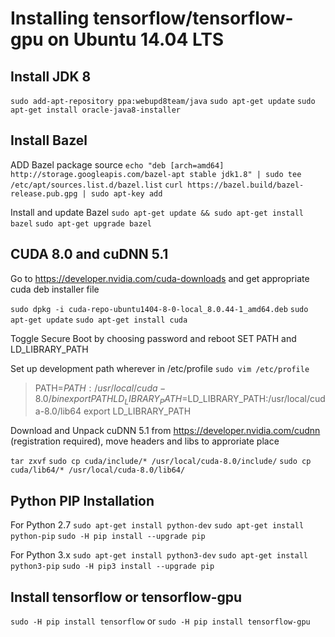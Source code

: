 Installing tensorflow/tensorflow-gpu on Ubuntu 14.04 LTS
=============

Install JDK 8
---

`sudo add-apt-repository ppa:webupd8team/java`
`sudo apt-get update`
`sudo apt-get install oracle-java8-installer`

Install Bazel
---
ADD Bazel package source
`echo "deb [arch=amd64] http://storage.googleapis.com/bazel-apt stable jdk1.8" | sudo tee /etc/apt/sources.list.d/bazel.list`
`curl https://bazel.build/bazel-release.pub.gpg | sudo apt-key add`

Install and update Bazel
`sudo apt-get update && sudo apt-get install bazel`
`sudo apt-get upgrade bazel`

CUDA 8.0 and cuDNN 5.1
---
Go to https://developer.nvidia.com/cuda-downloads and get appropriate cuda deb installer file

`sudo dpkg -i cuda-repo-ubuntu1404-8-0-local_8.0.44-1_amd64.deb`
`sudo apt-get update`
`sudo apt-get install cuda`

Toggle Secure Boot by choosing password and reboot
SET PATH and LD_LIBRARY_PATH

Set up development path wherever in /etc/profile
`sudo vim /etc/profile`
> PATH=$PATH:/usr/local/cuda-8.0/bin
> export PATH
> LD_LIBRARY_PATH=$LD_LIBRARY_PATH:/usr/local/cuda-8.0/lib64
> export LD_LIBRARY_PATH

Download and Unpack cuDNN 5.1 from https://developer.nvidia.com/cudnn (registration required), move headers and libs to approriate place

`tar zxvf`
`sudo cp cuda/include/* /usr/local/cuda-8.0/include/`
`sudo cp cuda/lib64/* /usr/local/cuda-8.0/lib64/`

Python PIP Installation
---

For Python 2.7
`sudo apt-get install python-dev`
`sudo apt-get install python-pip`
`sudo -H pip install --upgrade pip`

For Python 3.x
`sudo apt-get install python3-dev`
`sudo apt-get install python3-pip`
`sudo -H pip3 install --upgrade pip`

Install tensorflow or tensorflow-gpu
---
`sudo -H pip install tensorflow`
or
`sudo -H pip install tensorflow-gpu`
